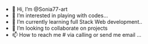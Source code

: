 - 👋 Hi, I’m @Sonia77-art
- 👀 I’m interested in playing with codes...
- 🌱 I’m currently learning full Stack Web development..
- 💞️ I’m looking to collaborate on projects
- 📫 How to reach me # via calling or send me email ...

<!---
Sonia77-art/Sonia77-art is a ✨ special ✨ repository because its `README.md` (this file) appears on your GitHub profile.
You can click the Preview link to take a look at your changes.
--->
